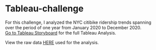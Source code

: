 # Tableau-challenge

For this challenge, I analyzed the NYC citibike ridership trends spanning over the period of one year from January 2020 to December 2020. <br>[Go to Tableau Storyboard](https://public.tableau.com/profile/yeonjae.r#!/vizhome/Citibike_Analysis_16121799030900/Story1) for the full Tableau Analysis. 

View the raw data [HERE](https://s3.amazonaws.com/tripdata/index.html) used for the analysis. 
